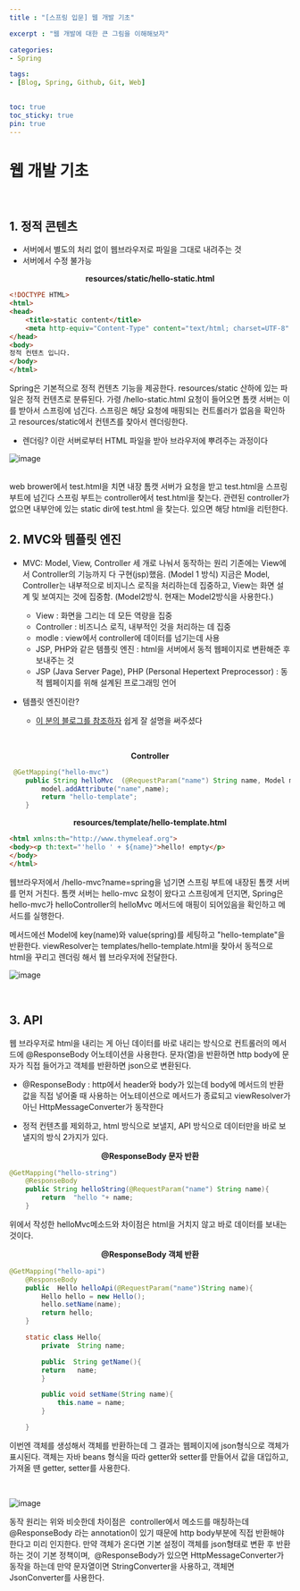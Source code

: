 ```yaml
---
title : "[스프링 입문] 웹 개발 기초"

excerpt : "웹 개발에 대한 큰 그림을 이해해보자"

categories:
- Spring

tags: 
- [Blog, Spring, Github, Git, Web]
  

toc: true
toc_sticky: true
pin: true
---
```


# 웹 개발 기초 

<br/>

## 1. 정적 콘텐츠
- 서버에서 별도의 처리 없이 웹브라우저로 파일을 그대로 내려주는 것
- 서버에서 수정 불가능

**<center>resources/static/hello-static.html</center>**

```html
<!DOCTYPE HTML>
<html>
<head>
    <title>static content</title>
    <meta http-equiv="Content-Type" content="text/html; charset=UTF-8" />
</head>
<body>
정적 컨텐츠 입니다.
</body>
</html>
```

Spring은 기본적으로 정적 컨텐츠 기능을 제공한다. resources/static 산하에 있는 파일은 정적 컨텐츠로 분류된다. 가령 /hello-static.html 요청이 들어오면 톰캣 서버는 이를 받아서 스프링에 넘긴다. 스프링은 해당 요청에 매핑되는 컨트롤러가 없음을 확인하고 resources/static에서 컨텐츠를 찾아서 렌더링한다.  
- 렌더링? 이란 서버로부터 HTML 파일을 받아 브라우저에 뿌려주는 과정이다  
  

![image](https://github.com/taeyoung0/git-cli/assets/115425415/db44e749-b9ff-4ceb-99f7-f31b70313643)<br/>
<br/>

web brower에서 test.html을 치면
내장 톰캣 서버가 요청을 받고
test.html을 스프링 부트에 넘긴다
스프링 부트는 controller에서 test.html을 찾는다.
관련된 controller가 없으면
내부안에 있는 static dir에 test.html 을 찾는다.
있으면 해당 html을 리턴한다.

## 2. MVC와 템플릿 엔진
- MVC: Model, View, Controller 세 개로 나눠서 동작하는 원리
기존에는 View에서 Controller의 기능까지 다 구현(jsp)했음. (Model 1 방식)
지금은 Model, Controller는 내부적으로 비지니스 로직을 처리하는데 집중하고, View는 화면 설계 및 보여지는 것에 집중함. (Model2방식. 현재는 Model2방식을 사용한다.) 

  - View : 화면을 그리는 데 모든 역량을 집중
  - Controller : 비즈니스 로직, 내부적인 것을 처리하는 데 집중
  - modle : view에서 controller에 데이터를 넘기는데 사용
  - JSP, PHP와 같은 템플릿 엔진 : html을 서버에서 동적
    웹페이지로 변환해준 후 보내주는 것
  - JSP (Java Server Page), PHP (Personal Hepertext
    Preprocessor) : 동적 웹페이지를 위해 설계된 프로그래밍 언어  
      
- 템플릿 엔진이란?
  - [이 분의 블로그를 참조하자](https://show-me-the-money.tistory.com/56) 쉽게 잘 설명을 써주셨다  
  
<br/>


**<center>Controller</center>**
```java
 @GetMapping("hello-mvc")
    public String helloMvc  (@RequestParam("name") String name, Model model){
        model.addAttribute("name",name);
        return "hello-template";
    }
```

**<center>resources/template/hello-template.html</center>**
```html
<html xmlns:th="http://www.thymeleaf.org">
<body><p th:text="'hello ' + ${name}">hello! empty</p>
</body>
</html>
```

웹브라우저에서 /hello-mvc?name=spring을 넘기면 스프링 부트에 내장된 톰캣 서버를 먼저 거친다. 톰캣 서버는 hello-mvc 요청이 왔다고 스프링에게 던지면, Spring은 hello-mvc가 helloController의 helloMvc 메서드에 매핑이 되어있음을 확인하고 메서드를 실행한다.

메서드에선 Model에 key(name)와 value(spring)를 세팅하고 "hello-template"을 반환한다. viewResolver는 templates/hello-template.html을 찾아서 동적으로 html을 꾸리고 렌더링 해서 웹 브라우저에 전달한다.

![image](https://github.com/taeyoung0/git-cli/assets/115425415/1d6fd87d-11da-4bed-9ed8-536c0cfb6b09)

<br/>

## 3. API

웹 브라우저로 html을 내리는 게 아닌 데이터를 바로 내리는 방식으로 컨트롤러의 메서드에 @ResponseBody 어노테이션을 사용한다. 문자(열)을 반환하면 http body에 문자가 직접 들어가고 객체를 반환하면 json으로 변환된다.

- @ResponseBody : http에서 header와 body가 있는데 body에 메서드의 반환값을 직접 넣어줄 때 사용하는 어노테이션으로 메서드가 종료되고 viewResolver가 아닌 HttpMessageConverter가 동작한다

- 정적 컨텐츠를 제외하고, html 방식으로 보낼지, API 방식으로 데이터만을 바로 보낼지의 방식 2가지가 있다.
  


**<center>@ResponseBody 문자 반환</center>**
```java
@GetMapping("hello-string")
    @ResponseBody
    public String helloString(@RequestParam("name") String name){
        return  "hello "+ name;
    }
```
위에서 작성한 helloMvc메소드와 차이점은 html을 거치지 않고 바로 데이터를 보내는 것이다.


**<center>@ResponseBody 객체 반환</center>**

```java
@GetMapping("hello-api")
    @ResponseBody
    public  Hello helloApi(@RequestParam("name")String name){
        Hello hello = new Hello();
        hello.setName(name);
        return hello;
    }

    static class Hello{
        private  String name;

        public  String getName(){
        return   name;
        }

        public void setName(String name){
            this.name = name;
        }

    }
```
이번엔 객체를 생성해서 객체를 반환하는데 그 결과는 웹페이지에 json형식으로 객체가 표시된다. 객체는 자바 beans 형식을 따라 getter와 setter를 만들어서 값을 대입하고, 가져올 땐 getter, setter를 사용한다.

<br/>

![image](https://github.com/taeyoung0/git-cli/assets/115425415/7e37e35b-f3ed-4c92-bcc2-d9958438a4cf)

동작 원리는 위와 비슷한데 차이점은 
controller에서 메소드를 매칭하는데 @ResponseBody 라는 annotation이 있기 때문에 http body부분에 직접 반환해야한다고 미리 인지한다.
만약 객체가 온다면 기본 설정이 객체를 json형태로 변환 후 반환하는 것이 기본 정책이며, 
@ResponseBody가 있으면 HttpMessageConverter가 동작을 하는데 만약 문자열이면 StringConverter을 사용하고, 객체면 JsonConverter를 사용한다.
